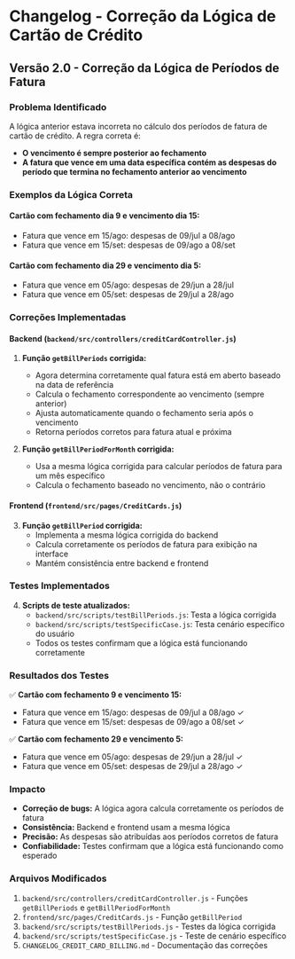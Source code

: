 # Changelog - Correção da Lógica de Cartão de Crédito

## Versão 2.0 - Correção da Lógica de Períodos de Fatura

### Problema Identificado
A lógica anterior estava incorreta no cálculo dos períodos de fatura de cartão de crédito. A regra correta é:
- **O vencimento é sempre posterior ao fechamento**
- **A fatura que vence em uma data específica contém as despesas do período que termina no fechamento anterior ao vencimento**

### Exemplos da Lógica Correta

#### Cartão com fechamento dia 9 e vencimento dia 15:
- Fatura que vence em 15/ago: despesas de 09/jul a 08/ago
- Fatura que vence em 15/set: despesas de 09/ago a 08/set

#### Cartão com fechamento dia 29 e vencimento dia 5:
- Fatura que vence em 05/ago: despesas de 29/jun a 28/jul
- Fatura que vence em 05/set: despesas de 29/jul a 28/ago

### Correções Implementadas

#### Backend (`backend/src/controllers/creditCardController.js`)

1. **Função `getBillPeriods` corrigida:**
   - Agora determina corretamente qual fatura está em aberto baseado na data de referência
   - Calcula o fechamento correspondente ao vencimento (sempre anterior)
   - Ajusta automaticamente quando o fechamento seria após o vencimento
   - Retorna períodos corretos para fatura atual e próxima

2. **Função `getBillPeriodForMonth` corrigida:**
   - Usa a mesma lógica corrigida para calcular períodos de fatura para um mês específico
   - Calcula o fechamento baseado no vencimento, não o contrário

#### Frontend (`frontend/src/pages/CreditCards.js`)

3. **Função `getBillPeriod` corrigida:**
   - Implementa a mesma lógica corrigida do backend
   - Calcula corretamente os períodos de fatura para exibição na interface
   - Mantém consistência entre backend e frontend

### Testes Implementados

4. **Scripts de teste atualizados:**
   - `backend/src/scripts/testBillPeriods.js`: Testa a lógica corrigida
   - `backend/src/scripts/testSpecificCase.js`: Testa cenário específico do usuário
   - Todos os testes confirmam que a lógica está funcionando corretamente

### Resultados dos Testes

✅ **Cartão com fechamento 9 e vencimento 15:**
- Fatura que vence em 15/ago: despesas de 09/jul a 08/ago ✓
- Fatura que vence em 15/set: despesas de 09/ago a 08/set ✓

✅ **Cartão com fechamento 29 e vencimento 5:**
- Fatura que vence em 05/ago: despesas de 29/jun a 28/jul ✓
- Fatura que vence em 05/set: despesas de 29/jul a 28/ago ✓

### Impacto

- **Correção de bugs:** A lógica agora calcula corretamente os períodos de fatura
- **Consistência:** Backend e frontend usam a mesma lógica
- **Precisão:** As despesas são atribuídas aos períodos corretos de fatura
- **Confiabilidade:** Testes confirmam que a lógica está funcionando como esperado

### Arquivos Modificados

1. `backend/src/controllers/creditCardController.js` - Funções `getBillPeriods` e `getBillPeriodForMonth`
2. `frontend/src/pages/CreditCards.js` - Função `getBillPeriod`
3. `backend/src/scripts/testBillPeriods.js` - Testes da lógica corrigida
4. `backend/src/scripts/testSpecificCase.js` - Teste de cenário específico
5. `CHANGELOG_CREDIT_CARD_BILLING.md` - Documentação das correções 